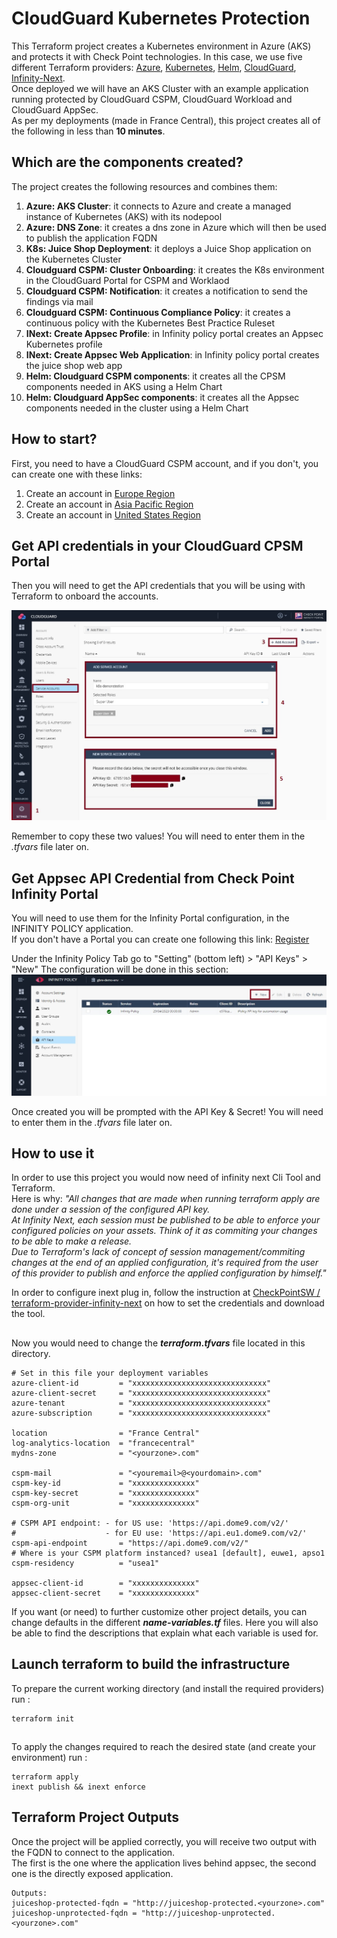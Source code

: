 # CloudGuard Kubernetes Protection
This Terraform project creates a Kubernetes environment in Azure (AKS) and protects it with Check Point technologies. In this case, we use five different Terraform providers: [Azure](https://registry.terraform.io/providers/hashicorp/azurerm/latest), [Kubernetes](https://registry.terraform.io/providers/hashicorp/kubernetes/latest), [Helm](https://registry.terraform.io/providers/hashicorp/helm/latest), [CloudGuard](https://registry.terraform.io/providers/dome9/dome9/latest), [Infinity-Next](https://registry.terraform.io/providers/CheckPointSW/infinity-next/1.0.0).     
Once deployed we will have an AKS Cluster with an example application running protected by CloudGuard CSPM, CloudGuard Workload and CloudGuard AppSec.      
As per my deployments (made in France Central), this project creates all of the following in less than __10 minutes__.    

## Which are the components created?
The project creates the following resources and combines them:
1. **Azure: AKS Cluster**: it connects to Azure and create a managed instance of Kubernetes (AKS) with its nodepool
2. **Azure: DNS Zone**: it creates a dns zone in Azure which will then be used to publish the application FQDN
3. **K8s: Juice Shop Deployment**: it deploys a Juice Shop application on the Kubernetes Cluster 
4. **Cloudguard CSPM: Cluster Onboarding**: it creates the K8s environment in the CloudGuard Portal for CSPM and Worklaod 
5. **Cloudguard CSPM: Notification**: it creates a notification to send the findings via mail
6. **Cloudguard CSPM: Continuous Compliance Policy**: it creates a continuous policy with the Kubernetes Best Practice Ruleset
7. **INext: Create Appsec Profile**: in Infinity policy portal creates an Appsec Kubernetes profile
8. **INext: Create Appsec Web Application**: in Infinity policy portal creates the juice shop web app
9. **Helm: Cloudguard CSPM components**: it creates all the CPSM components needed in AKS using a Helm Chart
10. **Helm: Cloudguard AppSec components**: it creates all the Appsec components needed in the cluster using a Helm Chart

## How to start?
First, you need to have a CloudGuard CSPM account, and if you don't, you can create one with these links:
1. Create an account in [Europe Region](https://secure.eu1.dome9.com/v2/register/invite)
2. Create an account in [Asia Pacific Region](https://secure.ap1.dome9.com/v2/register/invite)
3. Create an account in [United States Region](https://secure.dome9.com/v2/register/invite)

## Get API credentials in your CloudGuard CPSM Portal
Then you will need to get the API credentials that you will be using with Terraform to onboard the accounts.

![CSPM Service Account](/zimages/create-cpsm-serviceaccount.jpg)

Remember to copy these two values! You will need to enter them in the *.tfvars* file later on.

## Get Appsec API Credential from Check Point Infinity Portal
You will need to use them for the Infinity Portal configuration, in the INFINITY POLICY application.    
If you don't have a Portal you can create one following this link: [Register](https://portal.checkpoint.com/create-account)

Under the Infinity Policy Tab go to "Setting" (bottom left) > "API Keys" > "New"
The configuration will be done in this section:
![Appsec API Access](/zimages/create-appsec-service-account.jpg)

Once created you will be prompted with the API Key & Secret! You will need to enter them in the *.tfvars* file later on.

## How to use it
In order to use this project you would now need of infinity next Cli Tool and Terraform.     
Here is why: 
*"All changes that are made when running terraform apply are done under a session of the configured API key.*     
*At Infinity Next, each session must be published to be able to enforce your configured policies on your assets. Think of it as commiting your changes to be able to make a release.*      
*Due to Terraform's lack of concept of session management/commiting changes at the end of an applied configuration, it's required from the user of this provider to publish and enforce the applied configuration by himself."*

In order to configure inext plug in, follow the instruction at [CheckPointSW / terraform-provider-infinity-next](https://github.com/CheckPointSW/terraform-provider-infinity-next) on how to set the credentials and download the tool.

##
Now you would need to change the __*terraform.tfvars*__ file located in this directory.

```hcl
# Set in this file your deployment variables
azure-client-id         = "xxxxxxxxxxxxxxxxxxxxxxxxxxxxxx"
azure-client-secret     = "xxxxxxxxxxxxxxxxxxxxxxxxxxxxxx"
azure-tenant            = "xxxxxxxxxxxxxxxxxxxxxxxxxxxxxx"
azure-subscription      = "xxxxxxxxxxxxxxxxxxxxxxxxxxxxxx"

location                = "France Central"
log-analytics-location  = "francecentral"
mydns-zone              = "<yourzone>.com"

cspm-mail               = "<youremail>@<yourdomain>.com"
cspm-key-id             = "xxxxxxxxxxxxxx"
cspm-key-secret         = "xxxxxxxxxxxxxx"
cspm-org-unit           = "xxxxxxxxxxxxxx"

# CSPM API endpoint: - for US use: 'https://api.dome9.com/v2/'
#                    - for EU use: 'https://api.eu1.dome9.com/v2/'
cspm-api-endpoint       = "https://api.dome9.com/v2/"
# Where is your CSPM platform instanced? usea1 [default], euwe1, apso1
cspm-residency          = "usea1"

appsec-client-id        = "xxxxxxxxxxxxxx"
appsec-client-secret    = "xxxxxxxxxxxxxx"
```
If you want (or need) to further customize other project details, you can change defaults in the different __*name-variables.tf*__ files.
Here you will also be able to find the descriptions that explain what each variable is used for.

## Launch terraform to build the infrastructure
To prepare the current working directory (and install the required providers) run :
```hcl
terraform init 
```
##
To apply the changes required to reach the desired state (and create your environment) run :
```hcl
terraform apply
inext publish && inext enforce
```

## Terraform Project Outputs
Once the  project will be applied correctly, you will receive two output with the FQDN to connect to the application.     
The first is the one where the application lives behind appsec, the second one is the directly exposed application.     
```hcl
Outputs:
juiceshop-protected-fqdn = "http://juiceshop-protected.<yourzone>.com"
juiceshop-unprotected-fqdn = "http://juiceshop-unprotected.<yourzone>.com"
```